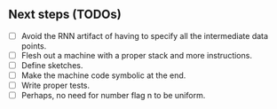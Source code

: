 Next steps (TODOs)
----------

- [ ] Avoid the RNN artifact of having to specify all the intermediate data points.
- [ ] Flesh out a machine with a proper stack and more instructions.
- [ ] Define sketches.
- [ ] Make the machine code symbolic at the end.
- [ ] Write proper tests.
- [ ] Perhaps, no need for number flag n to be uniform.
